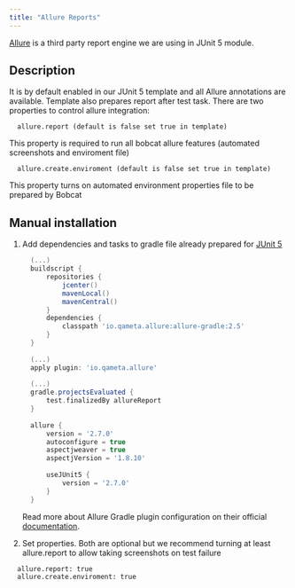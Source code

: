 ```yaml
---
title: "Allure Reports"
---
```


[Allure](http://allure.qatools.ru/) is a third party report engine we are using in JUnit 5 module.

## Description 

It is by default enabled in our JUnit 5 template and all Allure annotations are available. Template also prepares report after test task.
There are two properties to control allure integration:

```
  allure.report (default is false set true in template)
``` 
This property is required to run all bobcat allure features (automated screenshots and enviroment file)

```
  allure.create.enviroment (default is false set true in template)
```
This property turns on automated environment properties file to be prepared by Bobcat

## Manual installation

1. Add dependencies and tasks to gradle file already prepared for [JUnit 5]({{site.baseurl}}/docs/modules/junit5/) 
    ```gradle
      (...)
      buildscript {
          repositories {
              jcenter()
              mavenLocal()
              mavenCentral()
          }
          dependencies {
              classpath 'io.qameta.allure:allure-gradle:2.5'
          }
      }
  
      (...)
      apply plugin: 'io.qameta.allure'
  
      (...)
      gradle.projectsEvaluated {
          test.finalizedBy allureReport
      }
  
      allure {
          version = '2.7.0'
          autoconfigure = true
          aspectjweaver = true
          aspectjVersion = '1.8.10'
      
          useJUnit5 {
              version = '2.7.0'
          }
      }
    ```
    
    Read more about Allure Gradle plugin configuration on their official [documentation](https://github.com/allure-framework/allure-gradle).
    
2. Set properties. Both are optional but we recommend turning at least allure.report to allow taking screenshots on test failure
```
  allure.report: true
  allure.create.enviroment: true
``` 
  

